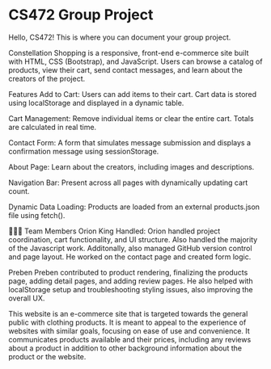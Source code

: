 # CS472 Group Project

Hello, CS472! This is where you can document your group project.

Constellation Shopping is a responsive, front-end e-commerce site built with HTML, CSS (Bootstrap), and JavaScript. Users can browse a catalog of products, view their cart, send contact messages, and learn about the creators of the project.

 Features
 Add to Cart: Users can add items to their cart. Cart data is stored using localStorage and displayed in a dynamic table.

 Cart Management: Remove individual items or clear the entire cart. Totals are calculated in real time.

 Contact Form: A form that simulates message submission and displays a confirmation message using sessionStorage.

 About Page: Learn about the creators, including images and descriptions.

 Navigation Bar: Present across all pages with dynamically updating cart count.

 Dynamic Data Loading: Products are loaded from an external products.json file using fetch().

🧑‍🤝‍🧑 Team Members
Orion King
Handled: Orion handled project coordination, cart functionality, and UI structure. Also handled the majority of the Javascript work. Additonally, also managed GitHub version control and page layout. He worked on the contact page and created form logic.

Preben
Preben contributed to product rendering, finalizing the products page, adding detail pages, and adding review pages. He also helped with localStorage setup and troubleshooting styling issues, also  improving the overall UX.

This website is an e-commerce site that is targeted towards the general public with clothing products. It is meant to appeal to the experience of websites with similar goals, focusing on ease of use and convenience. It communicates products available and their prices, including any reviews about a product in addition to other background information about the product or the website. 



